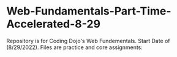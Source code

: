# Web-Fundamentals-Part-Time-Accelerated-8-29
Repository is for Coding Dojo's Web Fundementals. Start Date of (8/29/2022).
Files are practice and core assignments:
